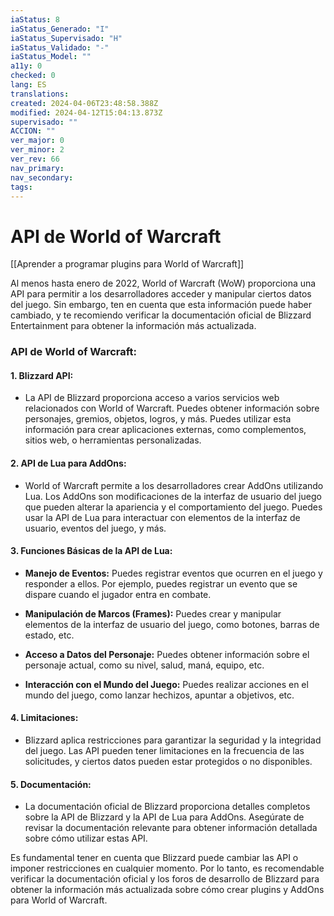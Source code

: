 ```yaml
---
iaStatus: 8
iaStatus_Generado: "I"
iaStatus_Supervisado: "H"
iaStatus_Validado: "-"
iaStatus_Model: ""
a11y: 0
checked: 0
lang: ES
translations: 
created: 2024-04-06T23:48:58.388Z
modified: 2024-04-12T15:04:13.873Z
supervisado: ""
ACCION: ""
ver_major: 0
ver_minor: 2
ver_rev: 66
nav_primary: 
nav_secondary: 
tags:
---
```

# API de World of Warcraft

[[Aprender a programar plugins para World of Warcraft]]

Al menos hasta enero de 2022, World of Warcraft (WoW) proporciona una API para permitir a los desarrolladores acceder y manipular ciertos datos del juego. Sin embargo, ten en cuenta que esta información puede haber cambiado, y te recomiendo verificar la documentación oficial de Blizzard Entertainment para obtener la información más actualizada.

### API de World of Warcraft:

#### 1. **Blizzard API:**
   - La API de Blizzard proporciona acceso a varios servicios web relacionados con World of Warcraft. Puedes obtener información sobre personajes, gremios, objetos, logros, y más. Puedes utilizar esta información para crear aplicaciones externas, como complementos, sitios web, o herramientas personalizadas.

#### 2. **API de Lua para AddOns:**
   - World of Warcraft permite a los desarrolladores crear AddOns utilizando Lua. Los AddOns son modificaciones de la interfaz de usuario del juego que pueden alterar la apariencia y el comportamiento del juego. Puedes usar la API de Lua para interactuar con elementos de la interfaz de usuario, eventos del juego, y más.

#### 3. **Funciones Básicas de la API de Lua:**
   - **Manejo de Eventos:** Puedes registrar eventos que ocurren en el juego y responder a ellos. Por ejemplo, puedes registrar un evento que se dispare cuando el jugador entra en combate.

   - **Manipulación de Marcos (Frames):** Puedes crear y manipular elementos de la interfaz de usuario del juego, como botones, barras de estado, etc.

   - **Acceso a Datos del Personaje:** Puedes obtener información sobre el personaje actual, como su nivel, salud, maná, equipo, etc.

   - **Interacción con el Mundo del Juego:** Puedes realizar acciones en el mundo del juego, como lanzar hechizos, apuntar a objetivos, etc.

#### 4. **Limitaciones:**
   - Blizzard aplica restricciones para garantizar la seguridad y la integridad del juego. Las API pueden tener limitaciones en la frecuencia de las solicitudes, y ciertos datos pueden estar protegidos o no disponibles.

#### 5. **Documentación:**
   - La documentación oficial de Blizzard proporciona detalles completos sobre la API de Blizzard y la API de Lua para AddOns. Asegúrate de revisar la documentación relevante para obtener información detallada sobre cómo utilizar estas API.

Es fundamental tener en cuenta que Blizzard puede cambiar las API o imponer restricciones en cualquier momento. Por lo tanto, es recomendable verificar la documentación oficial y los foros de desarrollo de Blizzard para obtener la información más actualizada sobre cómo crear plugins y AddOns para World of Warcraft.